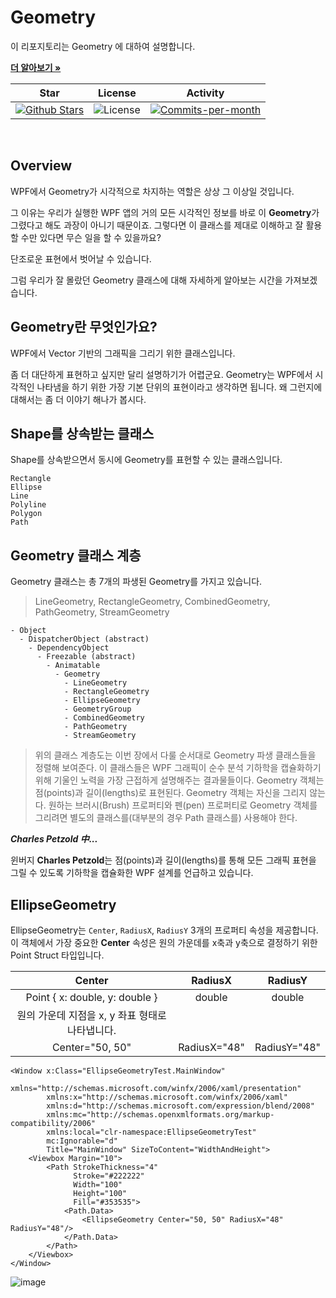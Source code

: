# Geometry

이 리포지토리는 Geometry 에 대하여 설명합니다. <br />

<a href="https://github.com/devncore/devncore"><strong>더 알아보기 »</strong></a>
 
| Star | License | Activity |
|:----:|:-------:|:--------:|
| <a href="https://github.com/devncore/docs/stargazers"><img src="https://img.shields.io/github/stars/devncore/docs" alt="Github Stars"></a> | <img src="https://img.shields.io/github/license/devncore/docs" alt="License"> | <a href="https://github.com/devncore/docs/pulse"><img src="https://img.shields.io/github/commit-activity/m/devncore/docs" alt="Commits-per-month"></a> |

<br>

## Overview

WPF에서 Geometry가 시각적으로 차지하는 역할은 상상 그 이상일 것입니다.  

그 이유는 우리가 실행한 WPF 앱의 거의 모든 시각적인 정보를 바로 이 **Geometry**가 그렸다고 해도 과장이 아니기 때문이죠. 그렇다면 이 클래스를 제대로 이해하고 잘 활용할 수만 있다면 무슨 일을 할 수 있을까요? 

단조로운 표현에서 벗어날 수 있습니다.

그럼 우리가 잘 몰랐던 Geometry 클래스에 대해 자세하게 알아보는 시간을 가져보겠습니다.

## Geometry란 무엇인가요?

WPF에서 Vector 기반의 그래픽을 그리기 위한 클래스입니다.  

좀 더 대단하게 표현하고 싶지만 달리 설명하기가 어렵군요. Geometry는 WPF에서 시각적인 나타냄을 하기 위한 가장 기본 단위의 표현이라고 생각하면 됩니다. 왜 그런지에 대해서는 좀 더 이야기 해나가 봅시다. 


## Shape를 상속받는 클래스
Shape를 상속받으면서 동시에 Geometry를 표현할 수 있는 클래스입니다.

```
Rectangle
Ellipse
Line
Polyline
Polygon
Path
```

## Geometry 클래스 계층
Geometry 클래스는 총 7개의 파생된 Geometry를 가지고 있습니다. 
> LineGeometry, RectangleGeometry, CombinedGeometry, PathGeometry, StreamGeometry

```
- Object
  - DispatcherObject (abstract)
    - DependencyObject
      - Freezable (abstract)
        - Animatable
          - Geometry
            - LineGeometry
            - RectangleGeometry
            - EllipseGeometry
            - GeometryGroup
            - CombinedGeometry
            - PathGeometry
            - StreamGeometry
```

> 위의 클래스 계층도는 이번 장에서 다룰 순서대로 Geometry 파생 클래스들을 정렬해 보여준다. 이 클래스들은 WPF 그래픽이 순수 분석 기하학을 캡슐화하기 위해 기울인 노력을 가장 근접하게 설명해주는 결과물들이다. Geometry 객체는 점(points)과 길이(lengths)로 표현된다. Geometry 객체는 자신을 그리지 않는다. 원하는 브러시(Brush) 프로퍼티와 펜(pen) 프로퍼티로 Geometry 객체를 그리려면 별도의 클래스를(대부분의 경우 Path 클래스를) 사용해야 한다. 

___Charles Petzold 中...___

윈버지 **Charles Petzold**는 점(points)과 길이(lengths)를 통해 모든 그래픽 표현을 그릴 수 있도록 기하학을 캡슐화한 WPF 설계를 언급하고 있습니다.


## EllipseGeometry
EllipseGeometry는 `Center`, `RadiusX`, `RadiusY` 3개의 프로퍼티 속성을 제공합니다. 이 객체에서 가장 중요한 **Center** 속성은 원의 가운데를 x축과 y축으로 결정하기 위한 Point Struct 타입입니다. 

| Center| RadiusX | RadiusY |
|:--:|:--:|:--:|
| Point { x: double, y: double } | double | double |
| 원의 가운데 지점을 x, y 좌표 형태로 나타냅니다. | | |
| Center="50, 50" | RadiusX="48" | RadiusY="48" |

```xaml
<Window x:Class="EllipseGeometryTest.MainWindow"
        xmlns="http://schemas.microsoft.com/winfx/2006/xaml/presentation"
        xmlns:x="http://schemas.microsoft.com/winfx/2006/xaml"
        xmlns:d="http://schemas.microsoft.com/expression/blend/2008"
        xmlns:mc="http://schemas.openxmlformats.org/markup-compatibility/2006"
        xmlns:local="clr-namespace:EllipseGeometryTest"
        mc:Ignorable="d"
        Title="MainWindow" SizeToContent="WidthAndHeight">
    <Viewbox Margin="10">
        <Path StrokeThickness="4" 
              Stroke="#222222" 
              Width="100" 
              Height="100" 
              Fill="#353535">
            <Path.Data>
                <EllipseGeometry Center="50, 50" RadiusX="48" RadiusY="48"/>
            </Path.Data>
        </Path> 
    </Viewbox>
</Window>
```

![image](https://user-images.githubusercontent.com/52397976/162556691-6619dbef-025c-4c1a-83de-60a992c0eb38.png)

